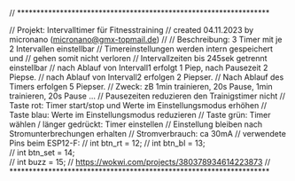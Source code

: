 // *****************************************************************

// Projekt: Intervalltimer für Fitnesstraining
// created 04.11.2023 by micronano (micronano@gmx-topmail.de)
// 
// Beschreibung: 3 Timer mit je 2 Intervallen einstellbar
//               Timereinstellungen werden intern gespeichert und 
//               gehen somit nicht verloren
// Intervallzeiten bis 245sek getrennt einstellbar 
// nach Ablauf von Intervall1 erfolgt 1 Piep, nach Pausezeit 2 Piepse.
// nach Ablauf von Intervall2 erfolgen 2 Piepser.
// Nach Ablauf des Timers erfolgen 5 Piepser.
// Zweck: zB 1min trainieren, 20s Pause, 1min trainieren, 20s Pause ... 
//        Pausezeiten reduzieren den Trainigstimer nicht
// Taste rot: Timer start/stop und Werte im Einstellungsmodus erhöhen
// Taste blau: Werte im Einstellungsmodus reduzieren
// Taste grün: Timer wählen / länger gedrückt: Timer einstellen
// Einstellung bleiben nach Stromunterbrechungen erhalten
// Stromverbrauch: ca 30mA
// verwendete Pins beim ESP12-F:
// int btn_rt          = 12; 
// int btn_bl          = 13;  
// int btn_set         = 14;  
// int buzz            = 15;
// https://wokwi.com/projects/380378934614223873
// *******************************************************************

